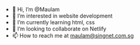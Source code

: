 - 👋 Hi, I’m @Maulam
- 👀 I’m interested in website development
- 🌱 I’m currently learning html, css
- 💞️ I’m looking to collaborate on Netlify
- 📫 How to reach me at maulam@singnet.com.sg

<!---
Maulam/Maulam is a ✨ special ✨ repository because its `README.md` (this file) appears on your GitHub profile.
You can click the Preview link to take a look at your changes.
--->
